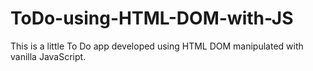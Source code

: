 # ToDo-using-HTML-DOM-with-JS
This is a little To Do app developed using HTML DOM manipulated with vanilla JavaScript.
